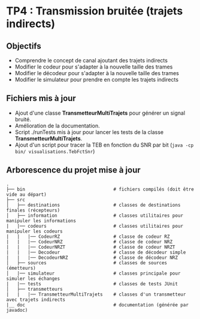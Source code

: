 # TP4 : Transmission bruitée (trajets indirects)

## Objectifs

* Comprendre le concept de canal ajoutant des trajets indirects
* Modifier le codeur pour s'adapter à la nouvelle taille des trames
* Modifier le décodeur pour s'adapter à la nouvelle taille des trames
* Modifier le simulateur pour prendre en compte les trajets indirects

## Fichiers mis à jour
* Ajout d'une classe **TransmetteurMultiTrajets** pour générer un signal bruité.
* Amélioration de la documentation.
* Script ./runTests mis à jour pour lancer les tests de la classe **TransmetteurMultiTrajets**.
* Ajout d'un script pour tracer la TEB en fonction du SNR par bit (``java -cp bin/ visualisations.TebFctSnr``)

## Arborescence du projet mise à jour

```
.
├── bin                                 # fichiers compilés (doit être vide au départ)
├── src
│   ├── destinations                    # classes de destinations finales (récepteurs)
│   ├── information                     # classes utilitaires pour manipuler les informations
|   |── codeurs                         # classes utilitaires pour manipuler les codeurs
|   |   |── CodeurRZ                    # classe de codeur RZ
|   |   |── CodeurNRZ                   # classe de codeur NRZ
|   |   |── CodeurNRZT                  # classe de codeur NRZT
|   |   |── Decodeur                    # classe de décodeur simple
|   |   |── DecodeurNRZ                 # classe de décodeur NRZ
│   ├── sources                         # classes de sources (émetteurs)
│   |── simulateur                      # classes principale pour simuler les échanges
|   |── tests                           # classes de tests JUnit
│   ├── transmetteurs                   
|   |   |── TransmetteurMultiTrajets    # classes d'un transmetteur avec trajets indirects
|__ doc                                 # documentation (générée par javadoc)
```
